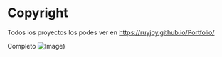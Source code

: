 # Copyright 

Todos los proyectos los podes ver en https://ruyjoy.github.io/Portfolio/

Completo
![Image](https://ruyjoy.github.io/Portfolio/img/10.png))
